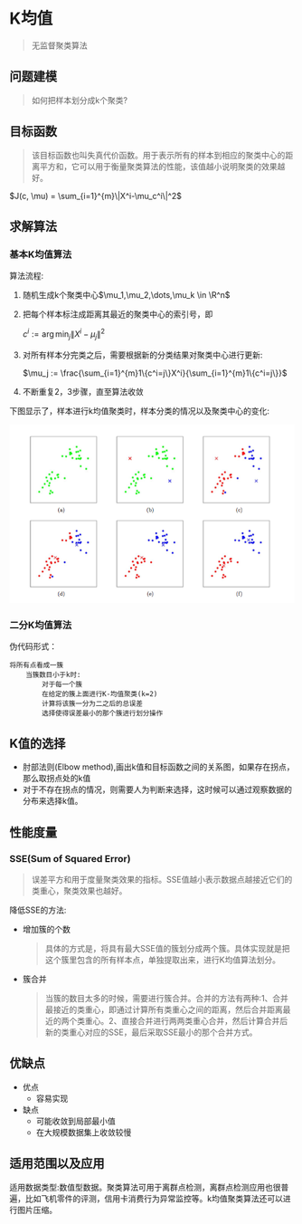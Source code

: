 # K均值

> 无监督聚类算法

## 问题建模

> 如何把样本划分成k个聚类?

## 目标函数

> 该目标函数也叫失真代价函数。用于表示所有的样本到相应的聚类中心的距离平方和，它可以用于衡量聚类算法的性能，该值越小说明聚类的效果越好。

$J(c, \mu) = \sum_{i=1}^{m}\|X^i-\mu_c^i\|^2$

## 求解算法

### 基本K均值算法

算法流程:

1. 随机生成k个聚类中心$\mu_1,\mu_2,\dots,\mu_k \in \R^n$

2. 把每个样本标注成距离其最近的聚类中心的索引号，即

   $c^i := \arg \min_j \|X^i-\mu_j\|^2$

3. 对所有样本分完类之后，需要根据新的分类结果对聚类中心进行更新:

   $\mu_j := \frac{\sum_{i=1}^{m}1\{c^i=j\}X^i}{\sum_{i=1}^{m}1\{c^i=j\}}$

4. 不断重复2，3步骤，直至算法收敛

下图显示了，样本进行k均值聚类时，样本分类的情况以及聚类中心的变化:

![m-](image/km-1.png)

### 二分K均值算法

伪代码形式：

```
将所有点看成一簇
	当簇数目小于k时:
		对于每一个簇
		在给定的簇上面进行K-均值聚类(k=2)
		计算将该簇一分为二之后的总误差
		选择使得误差最小的那个簇进行划分操作
```

## K值的选择

- 肘部法则(Elbow method),画出k值和目标函数之间的关系图，如果存在拐点，那么取拐点处的k值
- 对于不存在拐点的情况，则需要人为判断来选择，这时候可以通过观察数据的分布来选择k值。

## 性能度量

### SSE(Sum of Squared Error)

> 误差平方和用于度量聚类效果的指标。SSE值越小表示数据点越接近它们的类重心，聚类效果也越好。

降低SSE的方法:

- 增加簇的个数

  > 具体的方式是，将具有最大SSE值的簇划分成两个簇。具体实现就是把这个簇里包含的所有样本点，单独提取出来，进行K均值算法划分。

- 簇合并

  > 当簇的数目太多的时候，需要进行簇合并。合并的方法有两种:1、合并最接近的类重心，即通过计算所有类重心之间的距离，然后合并距离最近的两个类重心。2、直接合并进行两两类重心合并，然后计算合并后新的类重心对应的SSE，最后采取SSE最小的那个合并方式。

## 优缺点

- 优点
  - 容易实现
- 缺点
  - 可能收敛到局部最小值
  - 在大规模数据集上收敛较慢

## 适用范围以及应用

适用数据类型:数值型数据。聚类算法可用于离群点检测，离群点检测应用也很普遍，比如飞机零件的评测，信用卡消费行为异常监控等。k均值聚类算法还可以进行图片压缩。